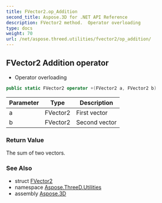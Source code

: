 ```yaml
---
title: FVector2.op_Addition
second_title: Aspose.3D for .NET API Reference
description: FVector2 method.  Operator overloading
type: docs
weight: 70
url: /net/aspose.threed.utilities/fvector2/op_addition/
---
```

## FVector2 Addition operator

+ Operator overloading

```csharp
public static FVector2 operator +(FVector2 a, FVector2 b)
```

| Parameter | Type | Description |
| --- | --- | --- |
| a | FVector2 | First vector |
| b | FVector2 | Second vector |

### Return Value

The sum of two vectors.

### See Also

* struct [FVector2](../)
* namespace [Aspose.ThreeD.Utilities](../../fvector2/)
* assembly [Aspose.3D](../../../)



